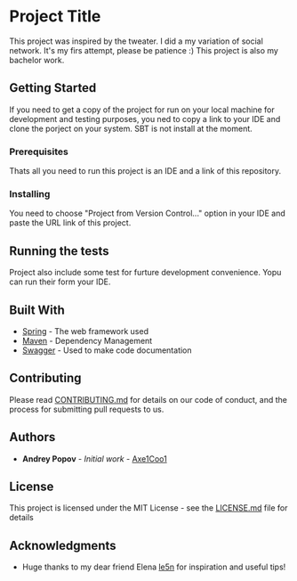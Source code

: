 # Project Title

This project was inspired by the tweater. I did a my variation of social network. It's my firs attempt, please be patience :) This project is also my bachelor work.

## Getting Started

If you need to get a copy of the project for run on your local machine for development and testing purposes, you ned to copy a link to your IDE and clone the porject on your system. 
SBT is not install at the moment.

### Prerequisites

Thats all you need to run this project is an IDE and a link of this repository.

### Installing

You need to choose "Project from Version Control..." option in your IDE and paste the URL link of this project.

## Running the tests

Project also include some test for furture development convenience.
Yopu can run their form your IDE.

## Built With

* [Spring](https://spring.io/) - The web framework used
* [Maven](https://maven.apache.org/) - Dependency Management
* [Swagger](https://swagger.io/) - Used to make code documentation

## Contributing

Please read [CONTRIBUTING.md](https://gist.github.com/PurpleBooth/b24679402957c63ec426) for details on our code of conduct, and the process for submitting pull requests to us.

## Authors

* **Andrey Popov** - *Initial work* - [Axe1Coo1](https://github.com/Axe1Coo1)

## License

This project is licensed under the MIT License - see the [LICENSE.md](LICENSE.md) file for details

## Acknowledgments

* Huge thanks to my dear friend Elena [le5n](https://github.com/le5n) for inspiration and useful tips!
